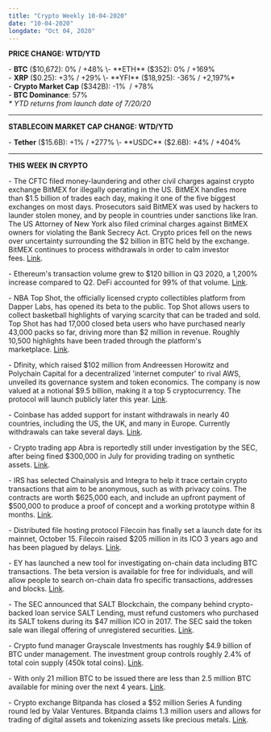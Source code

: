 ```yaml
---
title: "Crypto Weekly 10-04-2020"
date: "10-04-2020"
longdate: "Oct 04, 2020"
---
```


**PRICE CHANGE: WTD/YTD**

\- **BTC** ($10,672): 0% / +48%  
\- **ETH** ($352): 0% / +169%  
\- **XRP** ($0.25): +3% / +29%  
\- **YFI** ($18,925): -36% / +2,197%\*  
\- **Crypto Market Cap** ($342B): -1%  / +78%   
\- **BTC Dominance**: 57%  
*\* YTD returns from launch date of 7/20/20*



---

**STABLECOIN MARKET CAP CHANGE: WTD/YTD**

\- **Tether** ($15.6B): +1% / +277%  
\- **USDC** ($2.6B): +4% / +404%



---

**THIS WEEK IN CRYPTO**

\- The CFTC filed money-laundering and other civil charges against crypto exchange BitMEX for illegally operating in the US. BitMEX handles more than $1.5 billion of trades each day, making it one of the five biggest exchanges on most days. Prosecutors said BitMEX was used by hackers to launder stolen money, and by people in countries under sanctions like Iran. The US Attorney of New York also filed criminal charges against BitMEX owners for violating the Bank Secrecy Act. Crypto prices fell on the news over uncertainty surrounding the $2 billion in BTC held by the exchange. BitMEX continues to process withdrawals in order to calm investor fees. [Link](https://www.nytimes.com/2020/10/01/technology/bitmex-bitcoin-criminal-charges.html).   
  
\- Ethereum's transaction volume grew to $120 billion in Q3 2020, a 1,200% increase compared to Q2. DeFi accounted for 99% of that volume. [Link](https://dappradar.com/blog/dappradar-2020-q3-dapp-industry-report).   
  
\- NBA Top Shot, the officially licensed crypto collectibles platform from Dapper Labs, has opened its beta to the public. Top Shot allows users to collect basketball highlights of varying scarcity that can be traded and sold. Top Shot has had 17,000 closed beta users who have purchased nearly 43,000 packs so far, driving more than $2 million in revenue. Roughly 10,500 highlights have been traded through the platform's marketplace. [Link](https://cointelegraph.com/news/nba-topshot-opens-to-public-after-closed-beta-drives-2m-in-nft-sales).   
  
\- Dfinity, which raised $102 million from Andreessen Horowitz and Polychain Capital for a decentralized 'internet computer' to rival AWS, unveiled its governance system and token economics. The company is now valued at a notional $9.5 billion, making it a top 5 cryptocurrency. The protocol will launch publicly later this year. [Link](https://techcrunch.com/2020/09/30/dfinitys-valuation-soars-to-9-5bn-after-revealing-its-governance-system-and-token-economics/).   
  
\- Coinbase has added support for instant withdrawals in nearly 40 countries, including the US, the UK, and many in Europe. Currently withdrawals can take several days. [Link](https://decrypt.co/43748/coinbase-instant-withdrawals).   
  
\- Crypto trading app Abra is reportedly still under investigation by the SEC, after being fined $300,000 in July for providing trading on synthetic assets. [Link](https://cointelegraph.com/news/it-looks-like-the-sec-isn-t-done-with-trading-app-abra-just-yet).    
  
\- IRS has selected Chainalysis and Integra to help it trace certain crypto transactions that aim to be anonymous, such as with privacy coins. The contracts are worth $625,000 each, and include an upfront payment of $500,000 to produce a proof of concept and a working prototype within 8 months. [Link](https://dailyhodl.com/2020/10/01/irs-deploying-two-firms-to-track-crypto-transactions-in-million-dollar-deal/).   
  
\- Distributed file hosting protocol Filecoin has finally set a launch date for its mainnet, October 15. Filecoin raised $205 million in its ICO 3 years ago and has been plagued by delays. [Link](https://decrypt.co/43156/filecoin-launch-date-mainnet).   
  
\- EY has launched a new tool for investigating on-chain data including BTC transactions. The beta version is available for free for individuals, and will allow people to search on-chain data fro specific transactions, addresses and blocks. [Link](https://cointelegraph.com/news/ey-releases-new-tool-for-analyzing-bitcoin-transactions-and-on-chain-data).   
  
\- The SEC announced that SALT Blockchain, the company behind crypto-backed loan service SALT Lending, must refund customers who purchased its SALT tokens during its $47 million ICO in 2017. The SEC said the token sale wan illegal offering of unregistered securities. [Link](https://decrypt.co/43405/crypto-startup-salt-lending-47-million-ico-sec).   
  
\- Crypto fund manager Grayscale Investments has roughly $4.9 billion of BTC under management. The investment group controls roughly 2.4% of total coin supply (450k total coins). [Link](https://cointelegraph.com/news/grayscale-investments-now-controls-24-of-the-current-btc-supply).   
  
\- With only 21 million BTC to be issued there are less than 2.5 million BTC available for mining over the next 4 years. [Link](https://cointelegraph.com/news/only-25-million-bitcoin-left-to-mine).   
  
\- Crypto exchange Bitpanda has closed a $52 million Series A funding round led by Valar Ventures. Bitpanda claims 1.3 million users and allows for trading of digital assets and tokenizing assets like precious metals. [Link](https://techcrunch.com/2020/09/29/crypto-exchange-bitpanda-closes-52m-series-a-from-valar-ventures-backed-by-peter-thiel/).